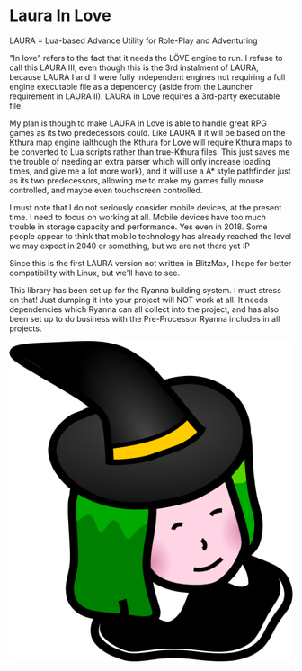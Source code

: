 # Laura In Love

LAURA = Lua-based Advance Utility for Role-Play and Adventuring

"In love" refers to the fact that it needs the LÖVE engine to run.
I refuse to call this LAURA III, even though this is the 3rd instalment of LAURA, because LAURA I and II were fully independent engines not requiring a full engine executable file as a dependency (aside from the Launcher requirement in LAURA II). LAURA in Love requires a 3rd-party executable file.

My plan is though to make LAURA in Love is able to handle great RPG games as its two predecessors could.
Like LAURA II it will be based on the Kthura map engine (although the Kthura for Love will require Kthura maps to be converted to Lua scripts rather than true-Kthura files. This just saves me the trouble of needing an extra parser which will only increase loading times, and give me a lot more work), and it will use a A* style pathfinder just as its two predecessors, allowing me to make my games fully mouse controlled, and maybe even touchscreen controlled.

I must note that I do not seriously consider mobile devices, at the present time. I need to focus on working at all. Mobile devices have too much trouble in storage capacity and performance. Yes even in 2018. Some people appear to think that mobile technology has already reached the level we may expect in 2040 or something, but we are not there yet :P

Since this is the first LAURA version not written in BlitzMax, I hope for better compatibility with Linux, but we'll have to see.

This library has been set up for the Ryanna building system. I must stress on that! Just dumping it into your project will NOT work at all. It needs dependencies which Ryanna can all collect into the project, and has also been set up to do business with the Pre-Processor Ryanna includes in all projects.

![](https://github.com/TrickyGameTools/LAURA2/blob/master/Source/inc/Witch.png?raw=true)
